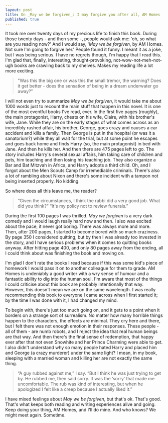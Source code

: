 ```yaml
---
layout: post
title: On _May we be forgiven_: I may forgive you after all, AM Homes
published: true
---
```




It took me over twenty days of my precious life to finish this book. During those twenty days - and then some -, people would ask me: 'oh, so what are you reading now?' And I would say, '_May we be forgiven_, by AM Homes. Not sure I'm going to forgive her.' People found it funny. I meant it as a joke, but I was being serious. I have no regrets though, I'm happy that I read this. I'm glad that, finally, interesting, thought-provoking, not-wow-not-meh-not-ugh books are crawling back to my shelves. Makes my reading life a lot more exciting.


>"Was this the big one or was this the small tremor, the warning? Does it get better - does the sensation of being in a dream underwater go away?" 


I will not even try to summarize _May we be forgiven_, it would take me about 1000 words just to recount the main stuff that happen in this novel. It is one of the most eventful books I've read, ever. In the first five pages (roughly), the main protagonist, Harry, cheats on his wife, Claire, with his brother's wife, Jane. While they are on the early stages of what comes across as an incredibly rushed affair, his brother, George, goes crazy and causes a car accident and kills a family. Then George is put in the hospital (or was it a sanatorium?) while they all wait for the trial, but at some point he escapes and goes back home and finds Harry (so, the main protagonist) in bed with Jane. And then he kills her. And then there are 475 pages left to go. The story includes Harry's several sexual affairs, him taking care of children and pets, him teaching and then losing his teaching job. They also organize a Bar and Bat Mitzvah in Africa, and Harry adopts a third child. Oh, and I forgot about the Men Scouts Camp for irremediable criminals. There's also a lot of rambling about Nixon and there's some incident with a tampon not being inserted properly. No kidding. 


So where does all this leave me, the reader?


>“Given the circumstances, I think the rabbi did a very good job. What did you think?”
“It's my policy not to review funerals.” 


During the first 100 pages I was thrilled. _May we forgiven_ is a very dark comedy and I would laugh really hard now and then. I also was excited about the pace, it never got boring. There was always more and more. Then, after 200 pages, I started to become bored with so much craziness. By page 350 I considered quitting, but by then I was already too invested in the story, and I have serious problems when it comes to quitting books anyway. After hitting page 400, and only 80 pages away from the ending, all I could think about was finishing the book and moving on.


I'm glad I don't rate the books I read because if this was some kid's piece of homework I would pass it on to another colleague for them to grade. AM Homes is undeniably a good writer with a wry sense of humour and a fantastic ability to dig into the human soul. I'm aware that most of the things I could criticise about this book are probably intentionally that way. However, this doesn't mean we are on the same wavelength. I was really recommending this book to everyone I came across when I first started it; by the time I was done with it, I had changed my mind.


To begin with, there's just too much going on, and it gets to a point when it borders on a strange sort of surrealism. No matter how many horrible things happen to the characters, the effects are minimal. They cry here and there, but I felt there was not enough emotion in their responses. These people - all of them - are numb robots, and I reject the idea that real human beings are that way. And then there's the final sense of redemption, that happy ever after that not even Snowhite and her Prince Charming were able to get. I also didn't understand why so many people hated Harry and placed him and George (a crazy murderer) under the same light? I mean, in my book, sleeping with a married woman and killing her are not exactly the same thing.


>“A guy rubbed against me,” I say. “But I think he was just trying to get by. He rubbed me, then said sorry. It was the ‘sorry’ that made me uncomfortable. The rub was kind of interesting, but when he apologized I felt like a creep because I actually liked it.” 


I have mixed feelings about _May we be forgiven_, but that's ok. That's good. That's what keeps both reading and writing experiences alive and going. Keep doing your thing, AM Homes, and I'll do mine. And who knows? We might meet again. Sometime.
